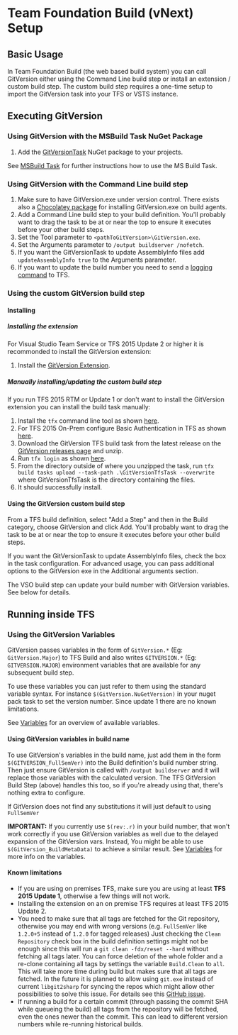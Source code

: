 # Team Foundation Build (vNext) Setup
## Basic Usage
In Team Foundation Build (the web based build system) you can call GitVersion either using the Command Line build step or install an extension / custom build step. The custom build step requires a one-time setup to import the GitVersion task into your TFS or VSTS instance.

## Executing GitVersion
### Using GitVersion with the MSBuild Task NuGet Package
1. Add the [GitVersionTask](https://www.nuget.org/packages/GitVersionTask/) NuGet package to your projects.

See [MSBuild Task](/usage/msbuild-task) for further instructions how to use the MS Build Task.

### Using GitVersion with the Command Line build step
1. Make sure to have GitVersion.exe under version control. There exists also a [Chocolatey package](https://chocolatey.org/packages/GitVersion.Portable) for installing GitVersion.exe on build agents.
2. Add a Command Line build step to your build definition. You'll probably want to drag the task to be at or near the top to ensure it executes before your other build steps.
3. Set the Tool parameter to `<pathToGitVersion>\GitVersion.exe`.
4. Set the Arguments parameter to `/output buildserver /nofetch`.
5. If you want the GitVersionTask to update AssemblyInfo files add `updateAssemblyInfo true` to the Arguments parameter.
6. If you want to update the build number you need to send a [logging command](https://github.com/Microsoft/vso-agent-tasks/blob/master/docs/authoring/commands.md) to TFS.

### Using the custom GitVersion build step
#### Installing
##### Installing the extension
For Visual Studio Team Service or TFS 2015 Update 2 or higher it is recommonded to install the GitVersion extension:
1. Install the [GitVersion Extension](https://marketplace.visualstudio.com/items?itemName=gittools.gitversion).

##### Manually installing/updating the custom build step
If you run TFS 2015 RTM or Update 1 or don't want to install the GitVersion extension you can install the build task manually:
1. Install the `tfx` command line tool as shown [here](https://github.com/Microsoft/tfs-cli/blob/master/README.md#install).
2. For TFS 2015 On-Prem configure Basic Authentication in TFS as shown [here](https://github.com/Microsoft/tfs-cli/blob/master/docs/configureBasicAuth.md).
3. Download the GitVersion TFS build task from the latest release on the [GitVersion releases page](https://github.com/GitTools/GitVersion/releases) and unzip.
4. Run `tfx login` as shown [here](https://github.com/Microsoft/tfs-cli/blob/master/README.md#login).
5. From the directory outside of where you unzipped the task, run `tfx build tasks upload --task-path .\GitVersionTfsTask --overwrite` where GitVersionTfsTask is the directory containing the files.
6. It should successfully install.

#### Using the GitVersion custom build step
From a TFS build definition, select "Add a Step" and then in the Build category, choose GitVersion and click Add. You'll probably want to drag the task to be at or near the top to ensure it executes before your other build steps.

If you want the GitVersionTask to update AssemblyInfo files, check the box in the task configuration. For advanced usage, you can pass additional options to the GitVersion exe in the Additional arguments section.

The VSO build step can update your build number with GitVersion variables. See below for details.


## Running inside TFS
### Using the GitVersion Variables
GitVersion passes variables in the form of `GitVersion.*` (Eg: `GitVersion.Major`) to TFS Build and also writes `GITVERSION.*` (Eg: `GITVERSION.MAJOR`) environment variables that are available for any subsequent build step.

To use these variables you can just refer to them using the standard variable syntax. For instance `$(GitVersion.NuGetVersion)` in your nuget pack task to set the version number. Since update 1 there are no known limitations.

See [Variables](/more-info/variables/) for an overview of available variables.


#### Using GitVersion variables in build name
To use GitVersion's variables in the build name, just add them in the form `$(GITVERSION_FullSemVer)` into the Build definition's build number string. Then just ensure GitVersion is called with
`/output buildserver` and it will replace those variables with the calculated version.
The TFS GitVersion Build Step (above) handles this too, so if you're already using that, there's nothing extra to configure.

If GitVersion does not find any substitutions it will just default to using `FullSemVer`

**IMPORTANT:** If you currently use `$(rev:.r)` in your build number, that won't work correctly if you
use GitVersion variables as well due to the delayed expansion of the GitVersion vars. Instead,
You might be able to use `$(GitVersion_BuildMetaData)` to achieve a similar result.
See [Variables](/more-info/variables/) for more info on the variables.

#### Known limitations
* If you are using on premises TFS, make sure you are using at least **TFS 2015 Update 1**, otherwise a few things will not work.
* Installing the extension on an on premise TFS requires at least TFS 2015 Update 2.
* You need to make sure that all tags are fetched for the Git repository, otherwise you may end with wrong versions (e.g. `FullSemVer` like `1.2.0+5` instead of `1.2.0` for tagged releases)
Just checking the `Clean Repository` check box in the build definition settings might not be enough since this will run a `git clean -fdx/reset --hard` without fetching all tags later.
You can force deletion of the whole folder and a re-clone containing all tags by settings the variable `Build.Clean` to `all`.
This will take more time during build but makes sure that all tags are fetched.
In the future it is planned to allow using `git.exe` instead of current `libgit2sharp` for syncing the repos which might allow other possibilities to solve this issue.
For details see this [GitHub issue](https://github.com/Microsoft/vso-agent-tasks/issues/1218).
* If running a build for a certain commit (through passing the commit SHA while queueing the build) all tags from the repository will be fetched, even the ones newer than the commit.
This can lead to different version numbers while re-running historical builds.
